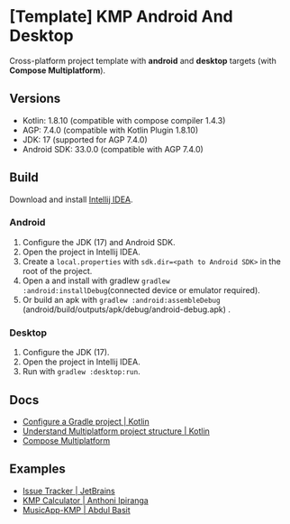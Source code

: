 # [Template] KMP Android And Desktop

Cross-platform project template with **android** and **desktop** targets (with **Compose Multiplatform**).

## Versions

- Kotlin: 1.8.10 (compatible with compose compiler 1.4.3)
- AGP: 7.4.0 (compatible with Kotlin Plugin 1.8.10)
- JDK: 17 (supported for AGP 7.4.0)
- Android SDK: 33.0.0 (compatible with AGP 7.4.0)

## Build

Download and install [Intellij IDEA](https://www.jetbrains.com/idea/download).

### Android

1. Configure the JDK (17) and Android SDK.
2. Open the project in Intellij IDEA.
3. Create a `local.properties` with `sdk.dir=<path to Android SDK>` in the root of the project.
4. Open a and install with gradlew `gradlew :android:installDebug`(connected device or emulator required).
5. Or build an apk with `gradlew :android:assembleDebug` (android/build/outputs/apk/debug/android-debug.apk) .

### Desktop

1. Configure the JDK (17).
2. Open the project in Intellij IDEA.
3. Run with `gradlew :desktop:run`.

## Docs
- [Configure a Gradle project | Kotlin](https://kotlinlang.org/docs/gradle-configure-project.html)
- [Understand Multiplatform project structure | Kotlin](https://kotlinlang.org/docs/multiplatform-discover-project.html)
- [Compose Multiplatform](https://www.jetbrains.com/lp/compose-multiplatform/)

## Examples
- [Issue Tracker | JetBrains](https://github.com/JetBrains/compose-multiplatform/tree/master/examples/issues)
- [KMP Calculator | Anthoni Ipiranga](https://github.dev/ipirangad3v/kmp-calculator)
- [MusicApp-KMP | Abdul Basit](https://github.com/SEAbdulbasit/MusicApp-KMP)